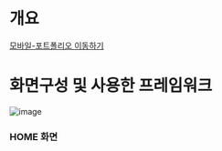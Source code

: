 # 개요
[모바일-포트폴리오 이동하기](https://mportpolio.netlify.app/index.html)

# 화면구성 및 사용한 프레임워크
![image](https://user-images.githubusercontent.com/94514664/196271960-b6714fb8-c1fc-406b-8c2f-fd5cb75b7ada.png)
### HOME 화면
